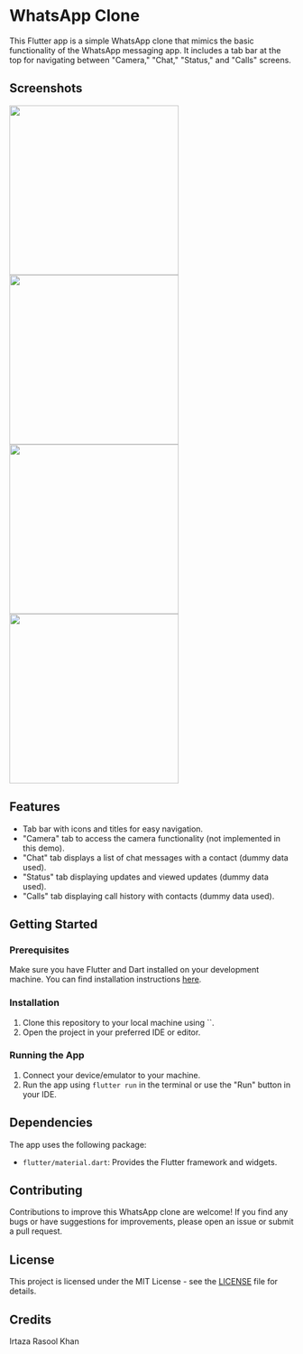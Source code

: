 # WhatsApp Clone

This Flutter app is a simple WhatsApp clone that mimics the basic functionality of the WhatsApp messaging app. It includes a tab bar at the top for navigating between "Camera," "Chat," "Status," and "Calls" screens.

## Screenshots

<img src="https://github.com/IrtazaRasool/WhatsApp_UI/assets/141081749/e130f2b1-9658-4e0d-a40c-fe2fcf152066" width="300">
<img src="github.com/IrtazaRasool/WhatsApp_UI/assets/141081749/9875963b-0729-4ff8-9ee7-fb7e1e2fa852" width="300">
<img src="github.com/IrtazaRasool/WhatsApp_UI/assets/141081749/369a53ea-e6a5-4c43-b10e-04feb76115af" width="300">
<img src="github.com/IrtazaRasool/WhatsApp_UI/assets/141081749/49def804-89bf-4c4e-bcc0-b0cb6800c6fd" width="300">

## Features

- Tab bar with icons and titles for easy navigation.
- "Camera" tab to access the camera functionality (not implemented in this demo).
- "Chat" tab displays a list of chat messages with a contact (dummy data used).
- "Status" tab displaying updates and viewed updates (dummy data used).
- "Calls" tab displaying call history with contacts (dummy data used).

## Getting Started

### Prerequisites

Make sure you have Flutter and Dart installed on your development machine. You can find installation instructions [here](https://flutter.dev/docs/get-started/install).

### Installation

1. Clone this repository to your local machine using ``.
2. Open the project in your preferred IDE or editor.

### Running the App

1. Connect your device/emulator to your machine.
2. Run the app using `flutter run` in the terminal or use the "Run" button in your IDE.

## Dependencies

The app uses the following package:

- `flutter/material.dart`: Provides the Flutter framework and widgets.

## Contributing

Contributions to improve this WhatsApp clone are welcome! If you find any bugs or have suggestions for improvements, please open an issue or submit a pull request.

## License

This project is licensed under the MIT License - see the [LICENSE](LICENSE) file for details.

## Credits

Irtaza Rasool Khan
